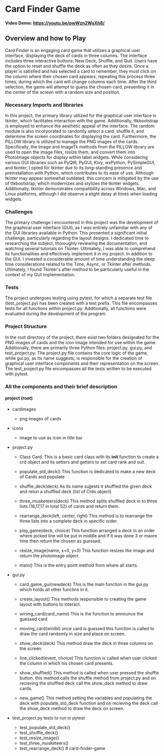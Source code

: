# Card Finder Game

#### Video Demo:  <https://youtu.be/pwWzn2WsXh8/>

## Overview and how to Play

Card Finder is an engaging card game that utilizes a graphical user interface, displaying the deck of cards in three columns. The interface includes three interactive buttons: New Deck, Shuffle, and Quit. Users have the option to reset and shuffle the deck as often as they desire. Once a player is satisfied and has selected a card to remember, they must click on the column where their chosen card appears, repeating this process three times, during which the card will change columns each time. After the third selection, the game will attempt to guess the chosen card, presenting it in the center of the screen with a random size and position.

### Necessary Imports and libraries

In this project, the primary library utilized for the graphical user interface is tkinter, which facilitates interaction with the game. Additionally, ttkbootstrap is employed to enhance the aesthetic appeal of the interface. The random module is also incorporated to randomly select a card, shuffle it, and determine the screen coordinates for displaying the card. Furthermore, the PILLOW library is utilized to manage the PNG images of the cards. Specifically, the Image and ImageTk methods from the PILLOW library are used to open the image files, resize them, and convert them into PhotoImage objects for display within label widgets. While considering various GUI libraries such as PyQt6, PyGUI, Kivy, wxPython, PySimpleGUI, and tkinter, I opted for tkinter due to its long-standing presence and preinstallation with Python, which contributes to its ease of use. Although tkinter may appear somewhat outdated, this concern is mitigated by the use of ttkbootstrap, which modernizes and stylizes the tkinter widgets. Additionally, tkinter demonstrates compatibility across Windows, Mac, and Linux platforms, although I did observe a slight delay at times when loading widgets.

### Challenges

The primary challenge I encountered in this project was the development of the graphical user interface (GUI), as I was entirely unfamiliar with any of the GUI libraries available in Python. This presented a significant initial challenge, particularly regarding the layout designs. I dedicated time to researching the subject, thoroughly reviewing the documentation, and watching several tutorials on Tkinter. Ultimately, I was able to comprehend its functionalities and effectively implement it in my project. In addition to the GUI, I invested a considerable amount of time understanding the sleep time considerations related to the Time, Async, or Tkinter after methods. Ultimately, I found Tkinter's after method to be particularly useful in the context of my GUI implementation.

### Tests

The project undergoes testing using pytest, for which a separate test file (test_project.py) has been created with a test prefix. This file encompasses tests for all functions within project.py. Additionally, all functions were evaluated during the development of the program.

### Project Structure

In the root directory of the project, there exist two folders designated for the PNG images of cards and the icon image intended for use within the game. Additionally, there are primarily three Python files: project.py, gui.py, and test_project.py. The project.py file contains the core logic of the game, while gui.py, as its name suggests, is responsible for the creation of graphical user interface components and their representation on the screen. The test_project.py file encompasses all the tests written to be executed with pytest.

### All the components and their brief description

#### project (root)

* cardimages
  * png images of cards

* icons
  * image to use as icon in title bar

* project.py
  * Class Card:
    This is a basic card class with its __init__ function to create a crd object and its setters and getters to set card rank and suit. 

  * populate_std_deck()
This function is dedicated to make a new deck of Cards and populate 

  * shuffle_deck(deck)
As its name sujjests it shuffled the given deck and retun a shuffled deck (list of Crds object)

  * three_musketeers(deck)
This method splits shuffled deck in to three lists (18,17,17 in total 52) of cards and return them.

  * rearrange_deck(left, center, right)
This method is to rearrange the three lists into a complete deck in specific order.

  * play_game(deck, choice)
This function arranged a deck in an order where picked line will be put in middle and if it was done 3 or maore time then return the chosen as guessed.

  * resize_image(name, x=0, y=0)
This function resizes the image and return the photoimage object

  * main()
This is the entry point method from where all starts.

* gui.py
  * card_game_gui(newdeck) 
    This is the main function in the gui.py which holds all other functins in it.

  * create_layout()
    This methods responsible to creating the game layout with buttons to interact.

  * wining_card(card_name)
    This is the function to announce the guessed card

  * moving_card(winlbl)
    once card is guessed this function is called to draw the card randomly in size and place on screen.

  * show_deck(deck)
    This method draw the deck in three columns on the screen.

  * line_clicked(event, choice)
    This function is called when user clicked the column in which his chosen card presents.

  * show_shuffled()
    This method is called when user pressed the shuffle button. this method calls the shuffle method from project.py and on recieving the shuffled deck call the show_deck method to draw cards.

  * new_game()
    This method setting the variables and populating the deck with populate_std_deck function and on recieving the deck call the show_deck method to draw the deck on screen.

* test_project.py
  tests to run in pytest
  * test_populate_std_deck()
  * test_shuffle_deck()
  * test_resize_image()
  * test_three_musketeers()
  * test_rearrange_deck()
  #   c a r d - f i n d e r - g a m e  
 